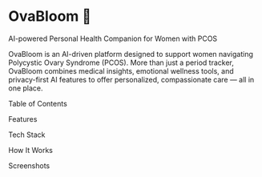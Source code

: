 # OvaBloom 🌸
AI-powered Personal Health Companion for Women with PCOS

OvaBloom is an AI-driven platform designed to support women navigating Polycystic Ovary Syndrome (PCOS). More than just a period tracker, OvaBloom combines medical insights, emotional wellness tools, and privacy-first AI features to offer personalized, compassionate care — all in one place.



Table of Contents

Features

Tech Stack

How It Works

Screenshots
